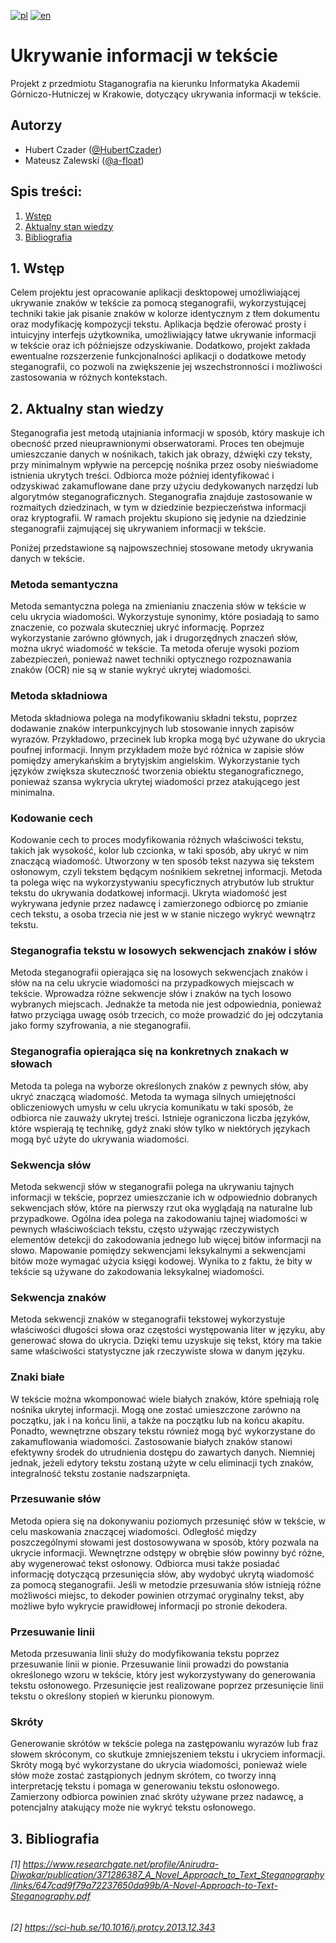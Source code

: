 [![pl](https://img.shields.io/badge/lang-pl-red.svg)](https://github.com/HubertCzader/HidingInformationInText/blob/main/README.md)
[![en](https://img.shields.io/badge/lang-en-blue.svg)](https://github.com/HubertCzader/HidingInformationInText/blob/main/README.en.md)

# Ukrywanie informacji w tekście
Projekt z przedmiotu Staganografia na kierunku Informatyka Akademii Górniczo-Hutniczej w Krakowie, dotyczący ukrywania informacji w tekście.

## Autorzy
- Hubert Czader ([@HubertCzader](https://github.com/HubertCzader))
- Mateusz Zalewski ([@a-float](https://github.com/a-float?tab=following))

## Spis treści:
1. [Wstęp](#1-wstęp)
2. [Aktualny stan wiedzy](#2-aktualny-stan-wiedzy)
3. [Bibliografia](#3-bibliografia)

## 1. Wstęp

Celem projektu jest opracowanie aplikacji desktopowej umożliwiającej ukrywanie znaków w tekście za pomocą steganografii, wykorzystującej techniki takie jak pisanie znaków w kolorze identycznym z tłem dokumentu oraz modyfikację kompozycji tekstu. Aplikacja będzie oferować prosty i intuicyjny interfejs użytkownika, umożliwiający łatwe ukrywanie informacji w tekście oraz ich późniejsze odzyskiwanie. Dodatkowo, projekt zakłada ewentualne rozszerzenie funkcjonalności aplikacji o dodatkowe metody steganografii, co pozwoli na zwiększenie jej wszechstronności i możliwości zastosowania w różnych kontekstach.

## 2. Aktualny stan wiedzy

Steganografia jest metodą utajniania informacji w sposób, który maskuje ich obecność przed nieuprawnionymi obserwatorami. Proces ten obejmuje umieszczanie danych w nośnikach, takich jak obrazy, dźwięki czy teksty, przy minimalnym wpływie na percepcję nośnika przez osoby nieświadome istnienia ukrytych treści. Odbiorca może później identyfikować i odzyskiwać zakamuflowane dane przy użyciu dedykowanych narzędzi lub algorytmów steganograficznych. Steganografia znajduje zastosowanie w rozmaitych dziedzinach, w tym w dziedzinie bezpieczeństwa informacji oraz kryptografii. W ramach projektu skupiono się jedynie na dziedzinie steganografii zajmującej się ukrywaniem informacji w tekście.

Poniżej przedstawione są najpowszechniej stosowane metody ukrywania danych w tekście.

### Metoda semantyczna
Metoda semantyczna polega na zmienianiu znaczenia słów w tekście w celu ukrycia wiadomości. Wykorzystuje synonimy, które posiadają to samo znaczenie, co pozwala skuteczniej ukryć informację. Poprzez wykorzystanie zarówno głównych, jak i drugorzędnych znaczeń słów, można ukryć wiadomość w tekście. Ta metoda oferuje wysoki poziom zabezpieczeń, ponieważ nawet techniki optycznego rozpoznawania znaków (OCR) nie są w stanie wykryć ukrytej wiadomości. 

### Metoda składniowa
Metoda składniowa polega na modyfikowaniu składni tekstu, poprzez dodawanie znaków interpunkcyjnych lub stosowanie innych zapisów wyrazów. Przykładowo, przecinek lub kropka mogą być używane do ukrycia poufnej informacji. Innym przykładem może być różnica w zapisie słów pomiędzy amerykańskim a brytyjskim angielskim. Wykorzystanie tych języków zwiększa skuteczność tworzenia obiektu steganograficznego, ponieważ szansa wykrycia ukrytej wiadomości przez atakującego jest minimalna. 

### Kodowanie cech
Kodowanie cech to proces modyfikowania różnych właściwości tekstu, takich jak wysokość, kolor lub czcionka, w taki sposób, aby ukryć w nim znaczącą wiadomość. Utworzony w ten sposób tekst nazywa się tekstem osłonowym, czyli tekstem będącym nośnikiem sekretnej informacji. Metoda ta polega więc na wykorzystywaniu specyficznych atrybutów lub struktur tekstu do ukrywania dodatkowej informacji. Ukryta wiadomość jest wykrywana jedynie przez nadawcę i zamierzonego odbiorcę po zmianie cech tekstu, a osoba trzecia nie jest w w stanie niczego wykryć wewnątrz tekstu.

### Steganografia tekstu w losowych sekwencjach znaków i słów
Metoda steganografii opierająca się na losowych sekwencjach znaków i słów na na celu ukrycie wiadomości na przypadkowych miejscach w tekście. Wprowadza różne sekwencje słów i znaków na tych losowo wybranych miejscach. Jednakże ta metoda nie jest odpowiednia, ponieważ łatwo przyciąga uwagę osób trzecich, co może prowadzić do jej odczytania jako formy szyfrowania, a nie steganografii.

### Steganografia opierająca się na konkretnych znakach w słowach
Metoda ta polega na wyborze określonych znaków z pewnych słów, aby ukryć znaczącą wiadomość. Metoda ta wymaga silnych umiejętności obliczeniowych umysłu w celu ukrycia komunikatu w taki sposób, że odbiorca nie zauważy ukrytej treści. Istnieje ograniczona liczba języków, które wspierają tę technikę, gdyż znaki słów tylko w niektórych językach mogą być użyte do ukrywania wiadomości. 

### Sekwencja słów
Metoda sekwencji słów w steganografii polega na ukrywaniu tajnych informacji w tekście, poprzez umieszczanie ich w odpowiednio dobranych sekwencjach słów, które na pierwszy rzut oka wyglądają na naturalne lub przypadkowe. Ogólna idea polega na zakodowaniu tajnej wiadomości w pewnych właściwościach tekstu, często używając rzeczywistych elementów detekcji do zakodowania jednego lub więcej bitów informacji na słowo. Mapowanie pomiędzy sekwencjami leksykalnymi a sekwencjami bitów może wymagać użycia księgi kodowej. Wynika to z faktu, że bity w tekście są używane do zakodowania leksykalnej wiadomości. 

### Sekwencja znaków
Metoda sekwencji znaków w steganografii tekstowej wykorzystuje właściwości długości słowa oraz częstości występowania liter w języku, aby generować słowa do ukrycia. Dzięki temu uzyskuje się tekst, który ma takie same właściwości statystyczne jak rzeczywiste słowa w danym języku. 

### Znaki białe
W tekście można wkomponować wiele białych znaków, które spełniają rolę nośnika ukrytej informacji. Mogą one zostać umieszczone zarówno na początku, jak i na końcu linii, a także na początku lub na końcu akapitu. Ponadto, wewnętrzne obszary tekstu również mogą być wykorzystane do zakamuflowania wiadomości. Zastosowanie białych znaków stanowi efektywny środek do utrudnienia dostępu do zawartych danych. Niemniej jednak, jeżeli edytory tekstu zostaną użyte w celu eliminacji tych znaków, integralność tekstu zostanie nadszarpnięta.

### Przesuwanie słów
Metoda opiera się na dokonywaniu poziomych przesunięć słów w tekście, w celu maskowania znaczącej wiadomości. Odległość między poszczególnymi słowami jest dostosowywana w sposób, który pozwala na ukrycie informacji. Wewnętrzne odstępy w obrębie słów powinny być różne, aby wygenerować tekst osłonowy. Odbiorca musi także posiadać informację dotyczącą przesunięcia słów, aby wydobyć ukrytą wiadomość za pomocą steganografii. Jeśli w metodzie przesuwania słów istnieją różne możliwości miejsc, to dekoder powinien otrzymać oryginalny tekst, aby możliwe było wykrycie prawidłowej informacji po stronie dekodera. 

### Przesuwanie linii
Metoda przesuwania linii służy do modyfikowania tekstu poprzez przesuwanie linii w pionie. Przesuwanie linii prowadzi do powstania określonego wzoru w tekście, który jest wykorzystywany do generowania tekstu osłonowego. Przesunięcie jest realizowane poprzez przesunięcie linii tekstu o określony stopień w kierunku pionowym. 

### Skróty
Generowanie skrótów w tekście polega na zastępowaniu wyrazów lub fraz słowem skróconym, co skutkuje zmniejszeniem tekstu i ukryciem informacji. Skróty mogą być wykorzystane do ukrycia wiadomości, ponieważ wiele słów może zostać zastąpionych jednym skrótem, co tworzy inną interpretację tekstu i pomaga w generowaniu tekstu osłonowego. Zamierzony odbiorca powinien znać skróty używane przez nadawcę, a potencjalny atakujący może nie wykryć tekstu osłonowego. 

## 3. Bibliografia
###### [1] https://www.researchgate.net/profile/Anirudra-Diwakar/publication/371286387_A_Novel_Approach_to_Text_Steganography/links/647cad9f79a72237650da99b/A-Novel-Approach-to-Text-Steganography.pdf
###### [2] https://sci-hub.se/10.1016/j.protcy.2013.12.343

